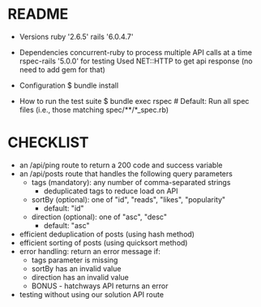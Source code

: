 # README
* Versions
ruby '2.6.5'
rails '6.0.4.7'

* Dependencies
concurrent-ruby to process multiple API calls at a time
rspec-rails '5.0.0' for testing
Used NET::HTTP to get api response (no need to add gem for that)

* Configuration
$ bundle install

* How to run the test suite
$ bundle exec rspec # Default: Run all spec files (i.e., those matching spec/**/*_spec.rb)

# CHECKLIST
* an /api/ping route to return a 200 code and success variable
* an /api/posts route that handles the following query parameters
    * tags (mandatory): any number of comma-separated strings
        * deduplicated tags to reduce load on API
    * sortBy (optional): one of "id", "reads", "likes", "popularity"
        * default: "id"
    * direction (optional): one of "asc", "desc"
        * default: "asc"
* efficient deduplication of posts (using hash method)
* efficient sorting of posts (using quicksort method)
* error handling: return an error message if:
    * tags parameter is missing
    * sortBy has an invalid value
    * direction has an invalid value
    * BONUS - hatchways API returns an error
* testing without using our solution API route


